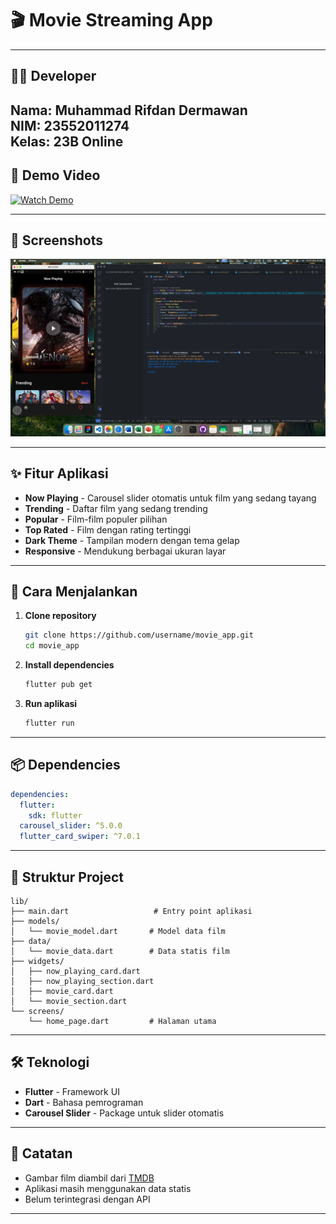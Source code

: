 # 🎬 Movie Streaming App
---
## 👨‍💻 Developer

**Nama:** Muhammad Rifdan Dermawan  
**NIM:** 23552011274  
**Kelas:** 23B Online
---
## 🎥 Demo Video

[![Watch Demo](https://img.shields.io/badge/▶️_Tonton_Demo-Google_Drive-4285F4?style=for-the-badge&logo=googledrive&logoColor=white)](https://drive.google.com/file/d/1JeqC_dmrgFFh6zruiCV-tq9WQ-JwUQWO/view?usp=sharing)

---

## 📸 Screenshots

<p align="center">
  <img src="movie.png" alt="Movie App Screenshot" width="1200"/>
</p>


---

## ✨ Fitur Aplikasi

-  **Now Playing** - Carousel slider otomatis untuk film yang sedang tayang
-  **Trending** - Daftar film yang sedang trending
-  **Popular** - Film-film populer pilihan
-  **Top Rated** - Film dengan rating tertinggi
-  **Dark Theme** - Tampilan modern dengan tema gelap
-  **Responsive** - Mendukung berbagai ukuran layar

---

## 🚀 Cara Menjalankan

1. **Clone repository**
   ```bash
   git clone https://github.com/username/movie_app.git
   cd movie_app
   ```

2. **Install dependencies**
   ```bash
   flutter pub get
   ```

3. **Run aplikasi**
   ```bash
   flutter run
   ```

---

## 📦 Dependencies

```yaml
dependencies:
  flutter:
    sdk: flutter
  carousel_slider: ^5.0.0
  flutter_card_swiper: ^7.0.1
```

---

## 📁 Struktur Project

```
lib/
├── main.dart                   # Entry point aplikasi
├── models/
│   └── movie_model.dart       # Model data film
├── data/
│   └── movie_data.dart        # Data statis film
├── widgets/
│   ├── now_playing_card.dart
│   ├── now_playing_section.dart
│   ├── movie_card.dart
│   └── movie_section.dart
└── screens/
    └── home_page.dart         # Halaman utama
```

---

## 🛠️ Teknologi

- **Flutter** - Framework UI
- **Dart** - Bahasa pemrograman
- **Carousel Slider** - Package untuk slider otomatis

---

## 📝 Catatan

- Gambar film diambil dari [TMDB](https://www.themoviedb.org/)
- Aplikasi masih menggunakan data statis
- Belum terintegrasi dengan API

---

